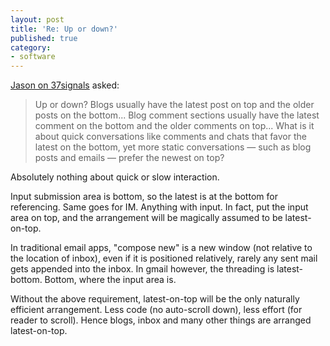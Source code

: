 ```yaml
---
layout: post
title: 'Re: Up or down?'
published: true
category:
- software
---
```

[Jason on 37signals](http://37signals.com/svn/archives2/up_or_down.php) asked:

> Up or down? Blogs usually have the latest post on top and the older posts on the bottom... Blog comment sections usually have the latest comment on the bottom and the older comments on top... What is it about quick conversations like comments and chats that favor the latest on the bottom, yet more static conversations — such as blog posts and emails — prefer the newest on top?

  
  
Absolutely nothing about quick or slow interaction.  
  
Input submission area is bottom, so the latest is at the bottom for referencing. Same goes for IM. Anything with input. In fact, put the input area on top, and the arrangement will be magically assumed to be latest-on-top.  
  
In traditional email apps, "compose new" is a new window (not relative to the location of inbox), even if it is positioned relatively, rarely any sent mail gets appended into the inbox. In gmail however, the threading is latest-bottom. Bottom, where the input area is.  
  
Without the above requirement, latest-on-top will be the only naturally efficient arrangement. Less code (no auto-scroll down), less effort (for reader to scroll). Hence blogs, inbox and many other things are arranged latest-on-top.  
